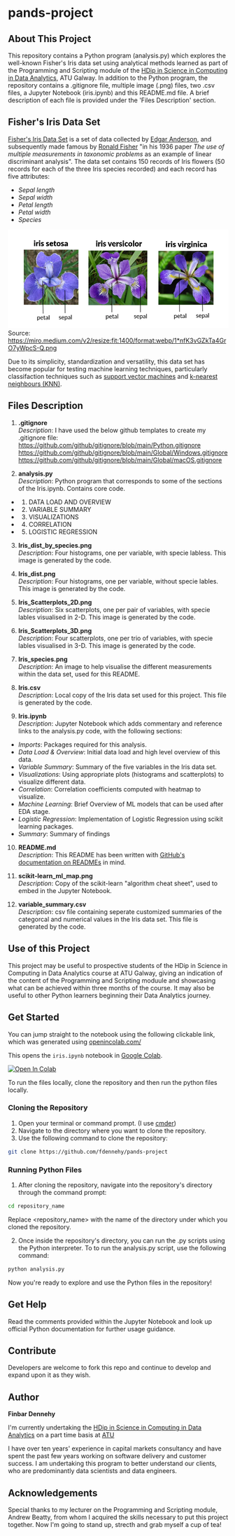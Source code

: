 # pands-project

## About This Project

This repository contains a Python program (analysis.py) which explores the well-known Fisher's Iris data set using analytical methods learned as part of the Programming and Scripting module of the [HDip in Science in Computing in Data Analytics](https://www.gmit.ie/higher-diploma-in-science-in-computing-in-data-analytics), ATU Galway. In addition to the Python program, the repository contains a .gitignore file, multiple image (.png) files, two .csv files, a Jupyter Notebook (iris.ipynb) and this README.md file. A brief description of each file is provided under the 'Files Description' section.

## Fisher's Iris Data Set

[Fisher's Iris Data Set](https://en.wikipedia.org/wiki/Iris_flower_data_set) is a set of data collected by [Edgar Anderson](https://en.wikipedia.org/wiki/Edgar_Anderson), and subsequently made famous by [Ronald Fisher](https://en.wikipedia.org/wiki/Ronald_Fisher) "in his 1936 paper _The use of multiple measurements in taxonomic problems_ as an example of linear discriminant analysis". The data set contains 150 records of Iris flowers (50 records for each of the three Iris species recorded) and each record has five attributes:
- _Sepal length_
- _Sepal width_
- _Petal length_
- _Petal width_
- _Species_

![iris_species.png](Iris_species.png)
Source: https://miro.medium.com/v2/resize:fit:1400/format:webp/1*nfK3vGZkTa4GrO7yWpcS-Q.png

Due to its simplicity, standardization and versatility, this data set has become popular for testing machine learning techniques, particularly classifaction techniques such as [support vector machines](https://en.wikipedia.org/wiki/Support_vector_machine) and [k-nearest neighbours (KNN)](https://en.wikipedia.org/wiki/K-nearest_neighbors_algorithm).

## Files Description

1. **.gitignore**\
_Description_: I have used the below github templates to create my .gitignore file:\
    https://github.com/github/gitignore/blob/main/Python.gitignore \
    https://github.com/github/gitignore/blob/main/Global/Windows.gitignore \
    https://github.com/github/gitignore/blob/main/Global/macOS.gitignore 

2. **analysis.py**\
_Description_: Python program that corresponds to some of the sections of the Iris.ipynb. Contains core code.
- 1. DATA LOAD AND OVERVIEW
- 2. VARIABLE SUMMARY
- 3. VISUALIZATIONS
- 4. CORRELATION
- 5. LOGISTIC REGRESSION

3. **Iris_dist_by_species.png**\
_Description_: Four histograms, one per variable, with specie labless. This image is generated by the code.

4. **Iris_dist.png**\
_Description_: Four histograms, one per variable, without specie lables. This image is generated by the code.

5. **Iris_Scatterplots_2D.png**\
_Description_: Six scatterplots, one per pair of variables, with specie lables visualised in 2-D. This image is generated by the code.

6. **Iris_Scatterplots_3D.png**\
_Description_: Four scatterplots, one per trio of variables, with specie lables visualised in 3-D. This image is generated by the code.

7. **Iris_species.png**\
_Description_: An image to help visualise the different measurements within the data set, used for this README.

8. **Iris.csv**\
_Description_: Local copy of the Iris data set used for this project. This file is generated by the code.

9. **Iris.ipynb**\
_Description_: Jupyter Notebook which adds commentary and reference links to the analysis.py code, with the following sections:
- _Imports_: Packages required for this analysis.
- _Data Load & Overview_: Initial data load and high level overview of this data.
- _Variable Summary_: Summary of the five variables in the Iris data set.
- _Visualizations_: Using appropriate plots (histograms and scatterplots) to visualize different data.
- _Correlation_: Correlation coefficients computed with heatmap to visualize.
- _Machine Learning_: Brief Overview of ML models that can be used after EDA stage.
- _Logistic Regression_: Implementation of Logistic Regression using scikit learning packages.
- _Summary_: Summary of findings

10. **README.md**\
_Description_: This README has been written with [GitHub's documentation on READMEs](https://docs.github.com/en/repositories/managing-your-repositorys-settings-and-features/customizing-your-repository/about-readmes) in mind.

11. **scikit-learn_ml_map.png**\
_Description_: Copy of the scikit-learn "algorithm cheat sheet", used to embed in the Jupyter Notebook.

12. **variable_summary.csv**\
_Description_: csv file containing seperate customized summaries of the categorcal and numerical values in the Iris data set. This file is generated by the code.

## Use of this Project

This project may be useful to prospective students of the HDip in Science in Computing in Data Analytics course at ATU Galway, giving an indication of the content of the Programming and Scripting moduule and showcasing what can be achieved within three months of the course. It may also be useful to other Python learners beginning their Data Analytics journey.

## Get Started 

You can jump straight to the notebook using the following clickable link, which was generated using [openincolab.com/](https://openincolab.com/)

This opens the `iris.ipynb` notebook in [Google Colab](https://colab.research.google.com/).

<a target="_blank" href="https://colab.research.google.com/github/fdennehy/pands-project/blob/main/iris.ipynb">
  <img src="https://colab.research.google.com/assets/colab-badge.svg" alt="Open In Colab"/>
</a>

To run the files locally, clone the repository and then run the python files locally.

### Cloning the Repository

1. Open your terminal or command prompt. (I use [cmder](https://cmder.app/))
2. Navigate to the directory where you want to clone the repository.
3. Use the following command to clone the repository:
```bash
git clone https://github.com/fdennehy/pands-project
```

### Running Python Files

1. After cloning the repository, navigate into the repository's directory through the command prompt:
```bash
cd repository_name
```
Replace <repository_name> with the name of the directory under which you cloned the repository.

2. Once inside the repository's directory, you can run the .py scripts using the Python interpreter. To to run the analysis.py script, use the following command:
```bash
python analysis.py
```

Now you're ready to explore and use the Python files in the repository! 

## Get Help

Read the comments provided within the Jupyter Notebook and look up official Python documentation for further usage guidance.

## Contribute

Developers are welcome to fork this repo and continue to develop and expand upon it as they wish.

## Author

**Finbar Dennehy**

I'm currently undertaking the [HDip in Science in Computing in Data Analytics](https://www.gmit.ie/higher-diploma-in-science-in-computing-in-data-analytics) on a part time basis at [ATU](https://www.atu.ie/)

I have over ten years' experience in capital markets consultancy and have spent the past few years working on software delivery and customer success. I am undertaking this program to better understand our clients, who are predominantly data scientists and data engineers.

## Acknowledgements

Special thanks to my lecturer on the Programming and Scripting module, Andrew Beatty, from whom I acquired the skills necessary to put this project together.
Now I'm going to stand up, strecth and grab myself a cup of tea!